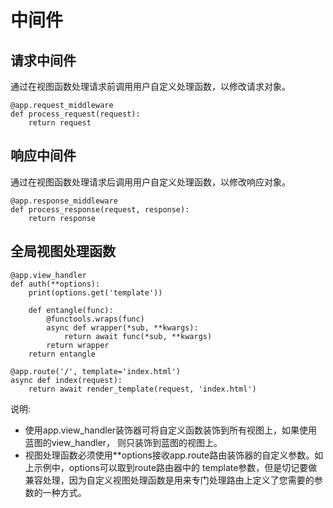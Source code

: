 # 中间件

## 请求中间件
通过在视图函数处理请求前调用用户自定义处理函数，以修改请求对象。
```
@app.request_middleware
def process_request(request):
    return request
```

## 响应中间件
通过在视图函数处理请求后调用用户自定义处理函数，以修改响应对象。
```
@app.response_middleware
def process_response(request, response):
    return response
```

## 全局视图处理函数
```
@app.view_handler
def auth(**options):
    print(options.get('template'))
    
    def entangle(func):
        @functools.wraps(func)
        async def wrapper(*sub, **kwargs):
            return await func(*sub, **kwargs)
        return wrapper
    return entangle

@app.route('/', template='index.html')
async def index(request):
    return await render_template(request, 'index.html')
```

说明:

- 使用app.view_handler装饰器可将自定义函数装饰到所有视图上，如果使用蓝图的view_handler，
则只装饰到蓝图的视图上。
- 视图处理函数必须使用**options接收app.route路由装饰器的自定义参数。如上示例中，options可以取到route路由器中的
template参数，但是切记要做兼容处理，因为自定义视图处理函数是用来专门处理路由上定义了您需要的参数的一种方式。
